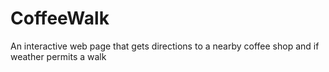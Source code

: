 # CoffeeWalk
An interactive web page that gets directions to a nearby coffee shop and if weather permits a walk
